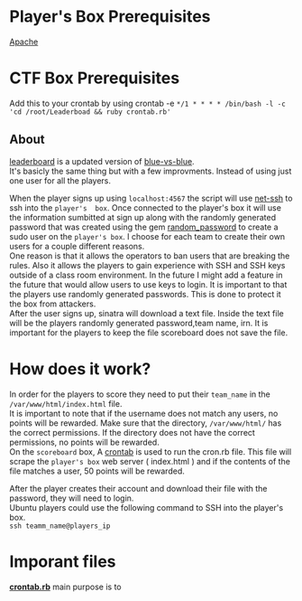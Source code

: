 # Player's Box Prerequisites
<a href="http://digitalocean.com/community/tutorials/how-to-install-the-apache-web-server-on-ubuntu-16-04">Apache</a><br>


# CTF Box  Prerequisites
Add this to your crontab by using crontab -e
```*/1 * * * * /bin/bash -l -c 'cd /root/Leaderboad && ruby crontab.rb'```

## About
<a href="https://github.com/Michael-Meade/Leaderboard">leaderboard</a> is a updated version of <a href="https://github.com/Michael-Meade/blue-vs-blue">blue-vs-blue</a>.<br>
It's basicly the same thing but with a few improvments. Instead of using just one user for all the players.<br>

When the player signs up using ```localhost:4567``` the script will use <a href="https://github.com/net-ssh/net-ssh">net-ssh</a> to
ssh into the ```player's  box```.  Once connected to the player's box it will use the information sumbitted at sign up along with the randomly generated password that was created using the gem <a href="https://github.com/akinrt/random_password">random_password</a> to create a sudo user on the ```player's box```. I choose for each team to create their own users for a couple different reasons. <br>
One reason is that it allows the operators to ban users that are breaking the rules. Also it allows the players to gain experience with SSH and SSH keys outside of a class room environment. In the future I might add a feature in the future that would allow users to use keys to login. It is important to that the players use randomly generated passwords. This is done to protect it the box from attackers. <br>
After the user signs up, sinatra will download a text file. Inside the text file will be the players randomly generated password,team name, irn. It is important for the players to keep the file scoreboard does not save the file.<br>

# How does it work?
In order for the players to score they need to put their  ```team_name``` in the ```/var/www/html/index.html``` file. <br>
It is important to note that if the username does not match any users, no points will be rewarded. Make sure that the directory, ```/var/www/html/``` has the correct permissions. If the directory does not have the correct permissions, no points will be rewarded.<br>
On the ```scoreboard``` box, A <a href="https://digitalocean.com/community/tutorials/how-to-use-cron-to-automate-tasks-on-a-vps">crontab</a> is used to run the cron.rb file. This file will scrape the ```player's box``` web server ( index.html ) and if the contents of the file matches a user, 50 points will be rewarded.


After the player creates their account  and download their file with the password, they will need to login. <br>
Ubuntu players could use the following command to SSH into the player's box. <br>
```ssh teamm_name@players_ip```


# Imporant files

**<a href="https://github.com/Michael-Meade/Leaderboard/blob/master/cron.rb">crontab.rb</a>** main purpose is to 

